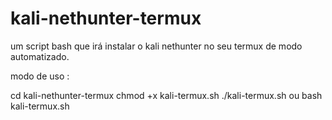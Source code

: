 # kali-nethunter-termux
um script bash  que irá instalar o kali nethunter no seu termux de modo automatizado.




modo de uso :

cd kali-nethunter-termux
chmod +x kali-termux.sh
./kali-termux.sh ou bash kali-termux.sh
